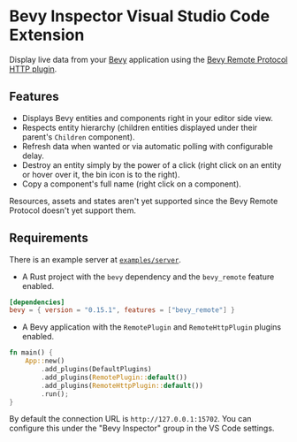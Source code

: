 # Bevy Inspector Visual Studio Code Extension

Display live data from your [Bevy](https://bevyengine.org/) application using the [Bevy Remote Protocol HTTP plugin](https://docs.rs/bevy_remote/latest/bevy_remote/).

## Features

- Displays Bevy entities and components right in your editor side view.
- Respects entity hierarchy (children entities displayed under their parent's `Children` component).
- Refresh data when wanted or via automatic polling with configurable delay.
- Destroy an entity simply by the power of a click (right click on an entity or hover over it, the bin icon is to the right).
- Copy a component's full name (right click on a component).

Resources, assets and states aren't yet supported since the Bevy Remote Protocol doesn't yet support them.

## Requirements

There is an example server at [`examples/server`](./examples/server/).

- A Rust project with the `bevy` dependency and the `bevy_remote` feature enabled.

```toml
[dependencies]
bevy = { version = "0.15.1", features = ["bevy_remote"] }
```

- A Bevy application with the `RemotePlugin` and `RemoteHttpPlugin` plugins enabled.

```rust
fn main() {
    App::new()
        .add_plugins(DefaultPlugins)
        .add_plugins(RemotePlugin::default())
        .add_plugins(RemoteHttpPlugin::default())
        .run();
}
```

By default the connection URL is `http://127.0.0.1:15702`. You can configure this under the "Bevy Inspector" group in the VS Code settings.
